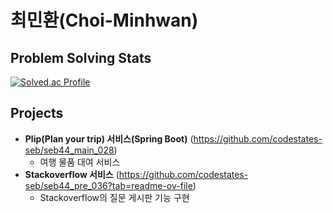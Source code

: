 # 최민환(Choi-Minhwan)

## Problem Solving Stats
[![Solved.ac Profile](http://mazassumnida.wtf/api/generate_badge?boj=chymh32)](https://solved.ac/chymh32)

## Projects
- **Plip(Plan your trip) 서비스(Spring Boot)**
   (https://github.com/codestates-seb/seb44_main_028)
  - 여행 물품 대여 서비스
- **Stackoverflow 서비스**
   (https://github.com/codestates-seb/seb44_pre_036?tab=readme-ov-file)
  - Stackoverflow의 질문 게시판 기능 구현
